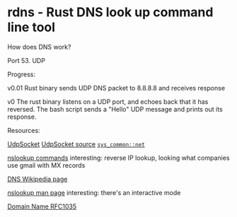 # rdns - Rust DNS look up command line tool

How does DNS work?

Port 53.
UDP


Progress:

v0.01
Rust binary sends UDP DNS packet to 8.8.8.8 and receives response

v0
The rust binary listens on a UDP port, and echoes back that it has reversed.  The bash script sends a "Hello" UDP message and prints out its response.

Resources:

[UdpSocket](https://doc.rust-lang.org/std/net/struct.UdpSocket.html)
[UdpSocket source](https://doc.rust-lang.org/src/std/net/udp.rs.html#64)
[`sys_common::net`](https://github.com/rust-lang/rust/blob/master/src/libstd/sys_common/net.rs#L437)

[nslookup commands]( http://www.thegeekstuff.com/2012/07/nslookup-examples/)
interesting: reverse IP lookup, looking what companies use gmail with MX records

[DNS Wikipedia page](https://en.wikipedia.org/wiki/Domain_Name_System#DNS_message_format)

[nslookup man page](http://www.tutorialspoint.com/unix_commands/nslookup.htm)
interesting: there's an interactive mode

[Domain Name RFC1035](https://www.ietf.org/rfc/rfc1035.txt)

